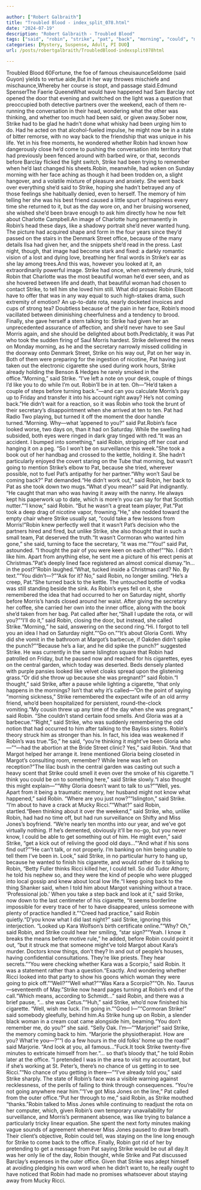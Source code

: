 ```yaml
---

author: ["Robert Galbraith"]
title: "Troubled Blood - index_split_078.html"
date: "2024-07-19"
description: "Robert Galbraith - Troubled Blood"
tags: ["said", "robin", "strike", "pat", "back", "morning", "could", "might", "face", "like", "told", "morris", "took", "cigarette", "know", "way", "given", "day", "office", "looked", "tell", "going", "well", "thought", "gloria"]
categories: [Mystery, Suspense, Adult, PI DUO]
url: /posts/robertgalbraith/TroubledBlood-indexsplit078html

---
```



Troubled Blood
60Fortune, the foe of famous cheuisaunceSeldome (said Guyon) yields to vertue aide,But in her way throwes mischiefe and mischaunce,Whereby her course is stopt, and passage staid.Edmund SpenserThe Faerie QueeneWhat would have happened had Sam Barclay not opened the door that evening and switched on the light was a question that preoccupied both detective partners over the weekend, each of them re-running the conversation in their head, wondering what the other was thinking, and whether too much had been said, or given away.Sober now, Strike had to be glad he hadn’t done what whisky had been urging him to do. Had he acted on that alcohol-fueled impulse, he might now be in a state of bitter remorse, with no way back to the friendship that was unique in his life. Yet in his free moments, he wondered whether Robin had known how dangerously close he’d come to pushing the conversation into territory that had previously been fenced around with barbed wire, or that, seconds before Barclay flicked the light switch, Strike had been trying to remember when he’d last changed his sheets.Robin, meanwhile, had woken on Sunday morning with her face aching as though it had been trodden on, a slight hangover, and a volatile mixture of pleasure and anxiety. She went back over everything she’d said to Strike, hoping she hadn’t betrayed any of those feelings she habitually denied, even to herself. The memory of him telling her she was his best friend caused a little spurt of happiness every time she returned to it, but as the day wore on, and her bruising worsened, she wished she’d been brave enough to ask him directly how he now felt about Charlotte Campbell.An image of Charlotte hung permanently in Robin’s head these days, like a shadowy portrait she’d never wanted hung. The picture had acquired shape and form in the four years since they’d passed on the stairs in the Denmark Street office, because of the many details Ilsa had given her, and the snippets she’d read in the press. Last night, though, that image had become stark and fixed: a darkly romantic vision of a lost and dying love, breathing her final words in Strike’s ear as she lay among trees.And this was, however you looked at it, an extraordinarily powerful image. Strike had once, when extremely drunk, told Robin that Charlotte was the most beautiful woman he’d ever seen, and as she hovered between life and death, that beautiful woman had chosen to contact Strike, to tell him she loved him still. What did prosaic Robin Ellacott have to offer that was in any way equal to such high-stakes drama, such extremity of emotion? An up-to-date rota, nearly docketed invoices and cups of strong tea? Doubtless because of the pain in her face, Robin’s mood vacillated between diminishing cheerfulness and a tendency to brood. Finally, she gave herself a stern talking to: Strike had given her an unprecedented assurance of affection, and she’d never have to see Saul Morris again, and she should be delighted about both.Predictably, it was Pat who took the sudden firing of Saul Morris hardest. Strike delivered the news on Monday morning, as he and the secretary narrowly missed colliding in the doorway onto Denmark Street, Strike on his way out, Pat on her way in. Both of them were preparing for the ingestion of nicotine, Pat having just taken out the electronic cigarette she used during work hours, Strike already holding the Benson & Hedges he rarely smoked in the office.“Morning,” said Strike. “I’ve left a note on your desk, couple of things I’d like you to do while I’m out. Robin’ll be in at ten. Oh—”He’d taken a couple of steps before turning back.“—and can you calculate Morris’s pay up to Friday and transfer it into his account right away? He’s not coming back.”He didn’t wait for a reaction, so it was Robin who took the brunt of their secretary’s disappointment when she arrived at ten to ten. Pat had Radio Two playing, but turned it off the moment the door handle turned.“Morning. Why—what ’appened to you?” said Pat.Robin’s face looked worse, two days on, than it had on Saturday. While the swelling had subsided, both eyes were ringed in dark gray tinged with red.“It was an accident. I bumped into something,” said Robin, stripping off her coat and hanging it on a peg. “So I won’t be on surveillance this week.”She took a book out of her handbag and crossed to the kettle, holding it. She hadn’t particularly enjoyed the covert staring on the Tube that morning, but wasn’t going to mention Strike’s elbow to Pat, because she tried, wherever possible, not to fuel Pat’s antipathy for her partner.“Why won’t Saul be coming back?” Pat demanded.“He didn’t work out,” said Robin, her back to Pat as she took down two mugs.“What d’you mean?” said Pat indignantly. “He caught that man who was having it away with the nanny. He always kept his paperwork up to date, which is more’n you can say for that Scottish nutter.”“I know,” said Robin. “But he wasn’t a great team player, Pat.”Pat took a deep drag of nicotine vapor, frowning.“He,” she nodded toward the empty chair where Strike usually sat, “could take a few lessons from Morris!”Robin knew perfectly well that it wasn’t Pat’s decision who the partners hired and fired, but unlike Strike, she also thought that in such a small team, Pat deserved the truth.“It wasn’t Cormoran who wanted him gone,” she said, turning to face the secretary, “it was me.”“You!” said Pat, astounded. “I thought the pair of you were keen on each other!”“No. I didn’t like him. Apart from anything else, he sent me a picture of his erect penis at Christmas.”Pat’s deeply lined face registered an almost comical dismay.“In… in the post?”Robin laughed.“What, tucked inside a Christmas card? No. By text.”“You didn’t—?”“Ask for it? No,” said Robin, no longer smiling. “He’s a creep, Pat.”She turned back to the kettle. The untouched bottle of vodka was still standing beside the sink. As Robin’s eyes fell on it, she remembered the idea that had occurred to her on Saturday night, shortly before Morris’s hands closed around her waist. After giving the secretary her coffee, she carried her own into the inner office, along with the book she’d taken from her bag. Pat called after her,“Shall I update the rota, or will you?”“I’ll do it,” said Robin, closing the door, but instead, she called Strike.“Morning,” he said, answering on the second ring.“Hi. I forgot to tell you an idea I had on Saturday night.”“Go on.”“It’s about Gloria Conti. Why did she vomit in the bathroom at Margot’s barbecue, if Oakden didn’t spike the punch?”“Because he’s a liar, and he did spike the punch?” suggested Strike. He was currently in the same Islington square that Robin had patrolled on Friday, but he paused now and reached for his cigarettes, eyes on the central garden, which today was deserted. Beds densely planted with purple pansies looked like velvet cloaks spread upon the glistening grass.“Or did she throw up because she was pregnant?” said Robin.“I thought,” said Strike, after a pause while lighting a cigarette, “that only happens in the mornings? Isn’t that why it’s called—”On the point of saying “morning sickness,” Strike remembered the expectant wife of an old army friend, who’d been hospitalized for persistent, round-the-clock vomiting.“My cousin threw up any time of the day when she was pregnant,” said Robin. “She couldn’t stand certain food smells. And Gloria was at a barbecue.”“Right,” said Strike, who was suddenly remembering the odd notion that had occurred to him after talking to the Bayliss sisters. Robin’s theory struck him as stronger than his. In fact, his idea was weakened if Robin’s was true.“So,” he said, “you’re thinking it might’ve been Gloria who—”“—had the abortion at the Bride Street clinic? Yes,” said Robin. “And that Margot helped her arrange it. Irene mentioned Gloria being closeted in Margot’s consulting room, remember? While Irene was left on reception?”The lilac bush in the central garden was casting out such a heavy scent that Strike could smell it even over the smoke of his cigarette.“I think you could be on to something here,” said Strike slowly.“I also thought this might explain—”“Why Gloria doesn’t want to talk to us?”“Well, yes. Apart from it being a traumatic memory, her husband might not know what happened,” said Robin. “Where are you just now?”“Islington,” said Strike. “I’m about to have a crack at Mucky Ricci.”“What?” said Robin, startled.“Been thinking about it over the weekend,” said Strike, who, unlike Robin, had had no time off, but had run surveillance on Shifty and Miss Jones’s boyfriend. “We’re nearly ten months into our year, and we’ve got virtually nothing. If he’s demented, obviously it’ll be no-go, but you never know, I could be able to get something out of him. He might even,” said Strike, “get a kick out of reliving the good old days…”“And what if his sons find out?”“He can’t talk, or not properly. I’m banking on him being unable to tell them I’ve been in. Look,” said Strike, in no particular hurry to hang up, because he wanted to finish his cigarette, and would rather do it talking to Robin, “Betty Fuller thinks Ricci killed her, I could tell. So did Tudor Athorn; he told his nephew so, and they were the kind of people who were plugged into local gossip and knew about local low life.“I keep going back to the thing Shanker said, when I told him about Margot vanishing without a trace. ‘Professional job.’ When you take a step back and look at it,” said Strike, now down to the last centimeter of his cigarette, “it seems borderline impossible for every trace of her to have disappeared, unless someone with plenty of practice handled it.”“Creed had practice,” said Robin quietly.“D’you know what I did last night?” said Strike, ignoring this interjection. “Looked up Kara Wolfson’s birth certificate online.”“Why? Oh,” said Robin, and Strike could hear her smiling, “star sign?”“Yeah. I know it breaks the means before motive rule,” he added, before Robin could point it out, “but it struck me that someone might’ve told Margot about Kara’s murder. Doctors know things, don’t they? In and out of people’s houses, having confidential consultations. They’re like priests. They hear secrets.”“You were checking whether Kara was a Scorpio,” said Robin. It was a statement rather than a question.“Exactly. And wondering whether Ricci looked into that party to show his goons which woman they were going to pick off.”“Well?”“Well what?”“Was Kara a Scorpio?”“Oh. No. Taurus—seventeenth of May.”Strike now heard pages turning at Robin’s end of the call.“Which means, according to Schmidt…” said Robin, and there was a brief pause, “… she was Cetus.”“Huh,” said Strike, who’d now finished his cigarette. “Well, wish me luck. I’m going in.”“Good l—”“Cormoran Strike!” said somebody gleefully, behind him.As Strike hung up on Robin, a slender black woman in a cream coat came alongside him, beaming.“You don’t remember me, do you?” she said. “Selly Oak. I’m—”“Marjorie!” said Strike, the memory coming back to him. “Marjorie the physiotherapist. How are you? What’re you—?”“I do a few hours in the old folks’ home up the road!” said Marjorie. “And look at you, all famous…”Fuck.It took Strike twenty-five minutes to extricate himself from her.“… so that’s bloody that,” he told Robin later at the office. “I pretended I was in the area to visit my accountant, but if she’s working at St. Peter’s, there’s no chance of us getting in to see Ricci.”“No chance of you getting in there—”“I’ve already told you,” said Strike sharply. The state of Robin’s face was a visible warning against recklessness, of the perils of failing to think through consequences. “You’re not going anywhere near him.”“I’ve got Miss Jones on the line,” Pat called from the outer office.“Put her through to me,” said Robin, as Strike mouthed “thanks.”Robin talked to Miss Jones while continuing to readjust the rota on her computer, which, given Robin’s own temporary unavailability for surveillance, and Morris’s permanent absence, was like trying to balance a particularly tricky linear equation. She spent the next forty minutes making vague sounds of agreement whenever Miss Jones paused to draw breath. Their client’s objective, Robin could tell, was staying on the line long enough for Strike to come back to the office. Finally, Robin got rid of her by pretending to get a message from Pat saying Strike would be out all day.It was her only lie of the day, Robin thought, while Strike and Pat discussed Barclay’s expenses in the outer office. Given that Strike was adept himself at avoiding pledging his own word when he didn’t want to, he really ought to have noticed that Robin had made no promises whatsoever about staying away from Mucky Ricci.

